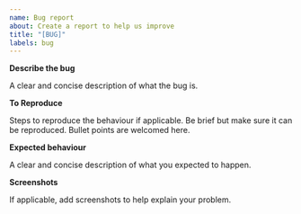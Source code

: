 ```yaml
---
name: Bug report
about: Create a report to help us improve
title: "[BUG]"
labels: bug
---
```


**Describe the bug**

A clear and concise description of what the bug is.

**To Reproduce**

Steps to reproduce the behaviour if applicable. Be brief but make sure it can be reproduced. Bullet points are welcomed here.

**Expected behaviour**

A clear and concise description of what you expected to happen.

**Screenshots**

If applicable, add screenshots to help explain your problem.
